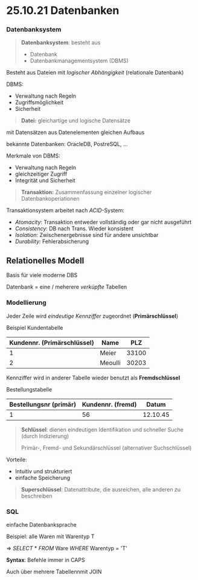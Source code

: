 # 25.10.21 Datenbanken

### Datenbanksystem

> **Datenbanksystem**: besteht aus
>
> - Datenbank
> - Datenbankmanagementsystem (DBMS)

Besteht aus Dateien mit *logischer Abhängigkeit* (relationale Datenbank)

DBMS:

- Verwaltung nach Regeln
- Zugriffsmöglichkeit
- Sicherheit

> **Datei:** gleichartige und logische Datensätze

mit Datensätzen aus Datenelementen gleichen Aufbaus

bekannte Datenbanken: OracleDB, PostreSQL, ...



Merkmale von DBMS:

- Verwaltung nach Regeln
- gleichzeitiger Zugriff
- Integrität und Sicherheit



> **Transaktion:** Zusammenfassung einzelner logischer Datenbankoperiationen

Transaktionsystem arbeitet nach *ACID*-System:

- *Atomacity*: Transaktion entweder vollständig oder gar nicht ausgeführt
- *Consistency*: DB nach Trans. Wieder konsistent
- *Isolation*: Zwischenergebnisse sind für andere unsichtbar
- *Durability:* Fehlerabsicherung



## Relationelles Modell

Basis für viele moderne DBS

Datenbank = eine / meherere *verküpfte* Tabellen

### Modellierung

Jeder Zeile wird *eindeutige Kennziffer* zugeordnet (**Primärschlüssel**)

Beispiel Kundentabelle

| Kundennr. (Primärschlüssel) | Name    | PLZ   |
| --------------------------- | ------- | ----- |
| 1                           | Meier   | 33100 |
| 2                           | Meoulli | 30203 |

Kennziffer wird in anderer Tabelle wieder benutzt als **Fremdschlüssel**

Bestellungstabelle

| Bestellungsnr (primär) | Kundennr. (fremd) | Datum    |
| ---------------------- | ----------------- | -------- |
| 1                      | 56                | 12.10.45 |

> **Schlüssel**: dienen eindeutigen Identifikation und schneller Suche (durch Indizierung)
>
> Primär-, Fremd- und Sekundärschlüssel (alternativer Suchschlüssel)



Vorteile: 

- Intuitiv und strukturiert
- einfache Speicherung

> **Superschlüssel**: Datenattribute, die ausreichen, alle anderen zu beschreiben

### SQL

einfache Datenbanksprache

Beispiel: alle Waren mit Warentyp T

=\> *SELECT* *  *FROM* Ware *WHERE* Warentyp = 'T'

**Syntax**: Befehle immer in CAPS

Auch über mehrere Tabellennmit JOIN



